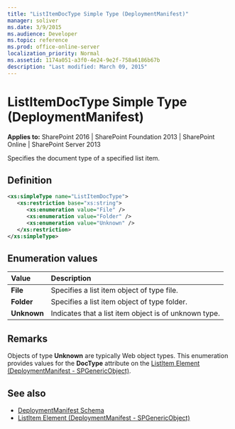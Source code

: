 ```yaml
---
title: "ListItemDocType Simple Type (DeploymentManifest)"
manager: soliver
ms.date: 3/9/2015
ms.audience: Developer
ms.topic: reference
ms.prod: office-online-server
localization_priority: Normal
ms.assetid: 1174a051-a3f0-4e24-9e2f-758a6186b67b
description: "Last modified: March 09, 2015"
---
```


# ListItemDocType Simple Type (DeploymentManifest)

**Applies to:** SharePoint 2016 | SharePoint Foundation 2013 | SharePoint Online | SharePoint Server 2013 
  
Specifies the document type of a specified list item.

## Definition

```XML
<xs:simpleType name="ListItemDocType">
   <xs:restriction base="xs:string">
      <xs:enumeration value="File" />
      <xs:enumeration value="Folder" />
      <xs:enumeration value="Unknown" />
   </xs:restriction>
</xs:simpleType>

```

## Enumeration values

|**Value**|**Description**|
|:-----|:-----|
|**File** <br/> |Specifies a list item object of type file.  <br/> |
|**Folder** <br/> |Specifies a list item object of type folder.  <br/> |
|**Unknown** <br/> |Indicates that a list item object is of unknown type.  <br/> |
   
## Remarks

Objects of type **Unknown** are typically Web object types. This enumeration provides values for the **DocType** attribute on the [ListItem Element (DeploymentManifest - SPGenericObject)](listitem-element-deploymentmanifestspgenericobject.md).
  
## See also

- [DeploymentManifest Schema](deploymentmanifest-schema.md)
- [ListItem Element (DeploymentManifest - SPGenericObject)](listitem-element-deploymentmanifestspgenericobject.md)

